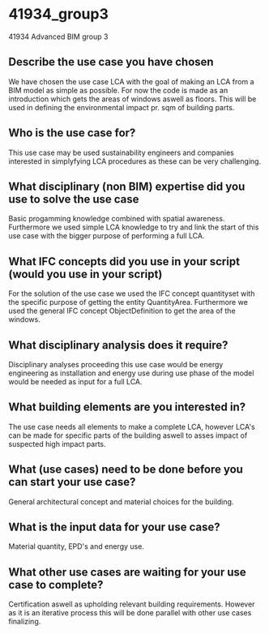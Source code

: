 # 41934_group3
41934 Advanced BIM group 3


## Describe the use case you have chosen
We have chosen the use case LCA with the goal of making an LCA from a BIM model as simple as possible. For now the code is made as an introduction which gets the areas of windows aswell as floors. This will be used in defining the environmental impact pr. sqm of building parts.

## Who is the use case for?
This use case may be used sustainability engineers and companies interested in simplyfying LCA procedures as these can be very challenging.

## What disciplinary (non BIM) expertise did you use to solve the use case
Basic progamming knowledge combined with spatial awareness. Furthermore we used simple LCA knowledge to try and link the start of this use case with the bigger purpose of performing a full LCA.

## What IFC concepts did you use in your script (would you use in your script)
For the solution of the use case we used the IFC concept quantityset with the specific purpose of getting the entity QuantityArea. Furthermore we used the general IFC concept ObjectDefinition to get the area of the windows.

## What disciplinary analysis does it require?
Disciplinary analyses proceeding this use case would be energy engineering as installation and energy use during use phase of the model would be needed as input for a full LCA.

## What building elements are you interested in?
The use case needs all elements to make a complete LCA, however LCA's can be made for specific parts of the building aswell to asses impact of suspected high impact parts.

## What (use cases) need to be done before you can start your use case?
General architectural concept and material choices for the building. 

## What is the input data for your use case?
Material quantity, EPD's and energy use.

## What other use cases are waiting for your use case to complete?
Certification aswell as upholding relevant building requirements. However as it is an iterative process this will be done parallel with other use cases finalizing.


